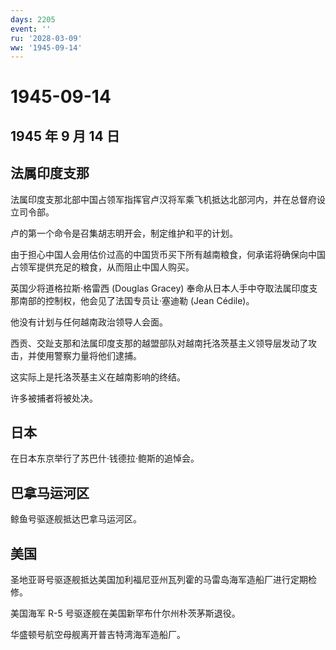 ```yaml
---
days: 2205
event: ''
ru: '2028-03-09'
ww: '1945-09-14'
---
```


# 1945-09-14

## 1945 年 9 月 14 日

## 法属印度支那

法属印度支那北部中国占领军指挥官卢汉将军乘飞机抵达北部河内，并在总督府设立司令部。

卢的第一个命令是召集胡志明开会，制定维护和平的计划。

由于担心中国人会用估价过高的中国货币买下所有越南粮食，何承诺将确保向中国占领军提供充足的粮食，从而阻止中国人购买。

英国少将道格拉斯·格雷西 (Douglas Gracey)
奉命从日本人手中夺取法属印度支那南部的控制权，他会见了法国专员让·塞迪勒
(Jean Cédile)。

他没有计划与任何越南政治领导人会面。

西贡、交趾支那和法属印度支那的越盟部队对越南托洛茨基主义领导层发动了攻击，并使用警察力量将他们逮捕。

这实际上是托洛茨基主义在越南影响的终结。

许多被捕者将被处决。

## 日本

在日本东京举行了苏巴什·钱德拉·鲍斯的追悼会。

## 巴拿马运河区

鲸鱼号驱逐舰抵达巴拿马运河区。

## 美国

圣地亚哥号驱逐舰抵达美国加利福尼亚州瓦列霍的马雷岛海军造船厂进行定期检修。

美国海军 R-5 号驱逐舰在美国新罕布什尔州朴茨茅斯退役。

华盛顿号航空母舰离开普吉特湾海军造船厂。